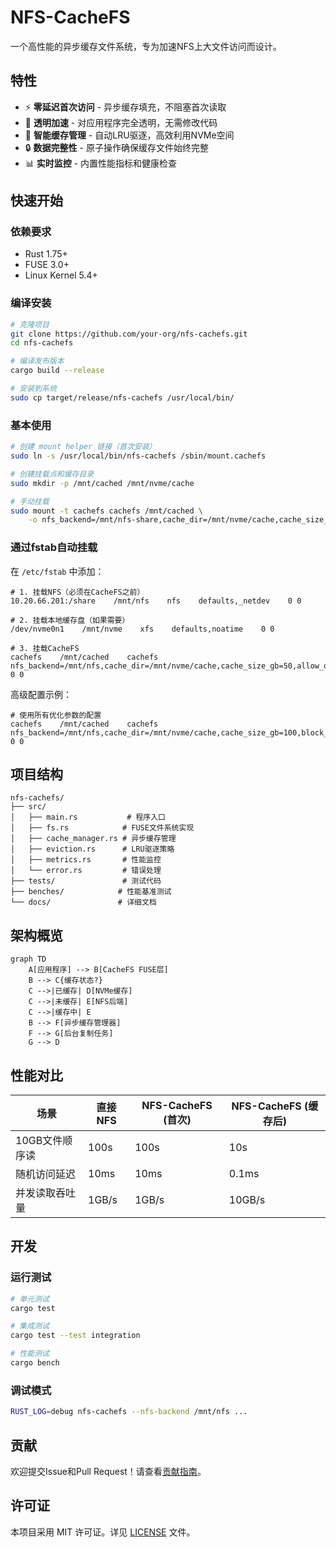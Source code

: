 # NFS-CacheFS

一个高性能的异步缓存文件系统，专为加速NFS上大文件访问而设计。

## 特性

- ⚡ **零延迟首次访问** - 异步缓存填充，不阻塞首次读取
- 🚀 **透明加速** - 对应用程序完全透明，无需修改代码
- 💾 **智能缓存管理** - 自动LRU驱逐，高效利用NVMe空间
- 🔒 **数据完整性** - 原子操作确保缓存文件始终完整
- 📊 **实时监控** - 内置性能指标和健康检查

## 快速开始

### 依赖要求

- Rust 1.75+
- FUSE 3.0+
- Linux Kernel 5.4+

### 编译安装

```bash
# 克隆项目
git clone https://github.com/your-org/nfs-cachefs.git
cd nfs-cachefs

# 编译发布版本
cargo build --release

# 安装到系统
sudo cp target/release/nfs-cachefs /usr/local/bin/
```

### 基本使用

```bash
# 创建 mount helper 链接（首次安装）
sudo ln -s /usr/local/bin/nfs-cachefs /sbin/mount.cachefs

# 创建挂载点和缓存目录
sudo mkdir -p /mnt/cached /mnt/nvme/cache

# 手动挂载
sudo mount -t cachefs cachefs /mnt/cached \
    -o nfs_backend=/mnt/nfs-share,cache_dir=/mnt/nvme/cache,cache_size_gb=50,allow_other
```

### 通过fstab自动挂载

在 `/etc/fstab` 中添加：

```fstab
# 1. 挂载NFS（必须在CacheFS之前）
10.20.66.201:/share    /mnt/nfs    nfs    defaults,_netdev    0 0

# 2. 挂载本地缓存盘（如果需要）
/dev/nvme0n1    /mnt/nvme    xfs    defaults,noatime    0 0

# 3. 挂载CacheFS
cachefs    /mnt/cached    cachefs    nfs_backend=/mnt/nfs,cache_dir=/mnt/nvme/cache,cache_size_gb=50,allow_other,_netdev    0 0
```

高级配置示例：
```fstab
# 使用所有优化参数的配置
cachefs    /mnt/cached    cachefs    nfs_backend=/mnt/nfs,cache_dir=/mnt/nvme/cache,cache_size_gb=100,block_size_mb=4,max_concurrent=8,direct_io=true,readahead_mb=16,eviction=lru,allow_other,_netdev    0 0
```

## 项目结构

```
nfs-cachefs/
├── src/
│   ├── main.rs           # 程序入口
│   ├── fs.rs            # FUSE文件系统实现
│   ├── cache_manager.rs # 异步缓存管理
│   ├── eviction.rs      # LRU驱逐策略
│   ├── metrics.rs       # 性能监控
│   └── error.rs         # 错误处理
├── tests/               # 测试代码
├── benches/            # 性能基准测试
└── docs/               # 详细文档
```

## 架构概览

```mermaid
graph TD
    A[应用程序] --> B[CacheFS FUSE层]
    B --> C{缓存状态?}
    C -->|已缓存| D[NVMe缓存]
    C -->|未缓存| E[NFS后端]
    C -->|缓存中| E
    B --> F[异步缓存管理器]
    F --> G[后台复制任务]
    G --> D
```

## 性能对比

| 场景 | 直接NFS | NFS-CacheFS (首次) | NFS-CacheFS (缓存后) |
|------|---------|-------------------|----------------------|
| 10GB文件顺序读 | 100s | 100s | 10s |
| 随机访问延迟 | 10ms | 10ms | 0.1ms |
| 并发读取吞吐量 | 1GB/s | 1GB/s | 10GB/s |

## 开发

### 运行测试

```bash
# 单元测试
cargo test

# 集成测试
cargo test --test integration

# 性能测试
cargo bench
```

### 调试模式

```bash
RUST_LOG=debug nfs-cachefs --nfs-backend /mnt/nfs ...
```

## 贡献

欢迎提交Issue和Pull Request！请查看[贡献指南](CONTRIBUTING.md)。

## 许可证

本项目采用 MIT 许可证。详见 [LICENSE](LICENSE) 文件。 